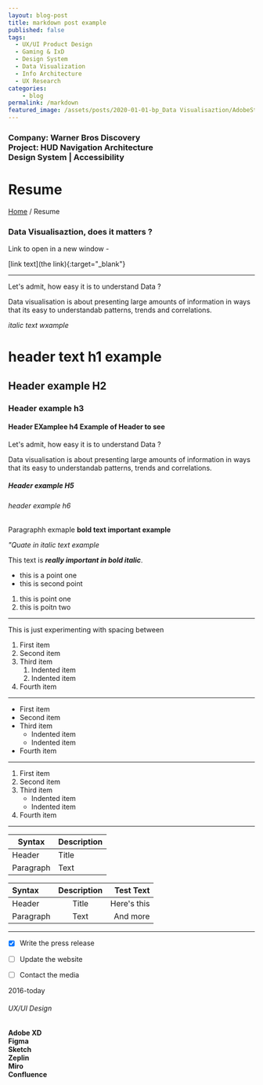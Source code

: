 ```yaml
---
layout: blog-post
title: markdown post example
published: false
tags: 
  - UX/UI Product Design
  - Gaming & IxD
  - Design System
  - Data Visualization
  - Info Architecture
  - UX Research
categories:
    - blog
permalink: /markdown
featured_image: /assets/posts/2020-01-01-bp_Data Visualisaztion/AdobeStock_170802929.jpeg
---
```


<!-- Top bar -->
<div class="top-bar">
    <h3 class="about-header"> Company: Warner Bros Discovery <br> Project: HUD Navigation Architecture <br> Design System | Accessibility</h3>
</div>
<!-- end Top bar -->

<!-- Top bar -->
<div class="top-bar">
    <h1 class="about-header">Resume</h1>
    <p><a href="#">Home</a> / Resume</p>
</div>
<!-- end Top bar -->


### Data Visualisaztion, does it matters ?

Link to open in a new window - 

[link text](the link){:target="_blank"}

--------

Let's admit, how easy it is to understand Data ? 

 Data visualisation is about presenting large amounts of information in ways that its easy to understandab patterns, trends and correlations.



*italic text wxample*
# header text h1 example
## Header example H2 

### Header example h3

#### Header EXamplee h4 Example of Header to see 

Let's admit, how easy it is to understand Data ? 

 Data visualisation is about presenting large amounts of information in ways that its easy to understandab patterns, trends and correlations.

##### Header example H5
###### header example h6

Paragraphh exmaple **bold text important example** 

*"Quate in italic text example*

This text is ***really important in bold italic***.

- this is a point one 
- this is second point
1. this is point one
2. this is poitn two 

_________________

This is just experimenting with spacing between
1. First item
2. Second item
3. Third item
    1. Indented item
    2. Indented item
4. Fourth item
---


- First item
- Second item
- Third item
    - Indented item
    - Indented item
- Fourth item
***



1. First item
2. Second item
3. Third item
    - Indented item
    - Indented item
4. Fourth item

____


| Syntax | Description |
| --- | ----------- |
| Header | Title |
| Paragraph | Text |



| Syntax      | Description | Test Text     |
| :---        |    :----:   |          ---: |
| Header      | Title       | Here's this   |
| Paragraph   | Text        | And more      |

*****

- [x] Write the press release
- [ ] Update the website
- [ ] Contact the media


<div class="col-lg-2 col-md-4 text-center">
                <ion-icon src="/assets/img/about/about_tools_ux.svg"></ion-icon>
                <div>
                    <div class="text-wrapper">
                        <p class="mb-0">2016-today</p>
                        <h6 class="text-light">UX/UI Design</h6>
                        <h4>Adobe XD
                            <br>Figma
                            <br>Sketch
                            <br>Zeplin
                            <br>Miro 
                            <br>Confluence 
                        </h4>
                    </div>
                </div>
            </div>
